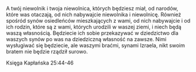 A twój niewolnik i twoja niewolnica, których będziesz miał, od narodów, które was otaczają, od nich nabywajcie niewolnika i niewolnicę. Również spośród synów osiedleńców mieszkających z wami, od nich nabywajcie i od ich rodzin, które są z wami, których urodzili w waszej ziemi, i niech będą waszą własnością. Będziecie ich sobie przekazywać w dziedzictwo dla waszych synów po was na dziedziczną własność na zawsze. Nimi wysługiwać się będziecie, ale waszymi braćmi, synami Izraela, nikt swoim bratem nie będzie rządził surowo.

Księga Kapłańska 25:44-46
